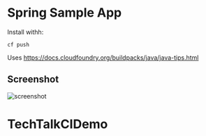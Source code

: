 # Spring Sample App

Install withh:

```cf push```

Uses 
https://docs.cloudfoundry.org/buildpacks/java/java-tips.html

## Screenshot

![screenshot](./screenshot.png)
# TechTalkCIDemo
